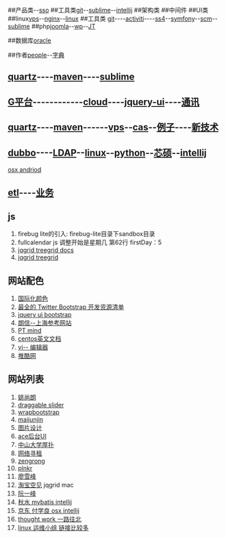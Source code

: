 ##产品类--[sso](sso.md)
##工具类[git](git.md)--[sublime](sublime.md)--[intellij](intellij.md)
##架构类
##中间件
##UI类
##linux[vps](vps.md)--[nginx](nginx.md)--[linux](linux.md)
##工具类 [git](git.md)----[activiti](activiti.md)----[ss4](ss4.md)--[symfony](symfony.md)--[scm](scm.md)--[sublime](sublime.md)
##php[joomla](joomla.md)--[wp](wordpress.md)--[JT](joomla-template.md)

##数据库[oracle](oracle.md)

##作者[people](people.md)--[字典](dictionary.md)
## [quartz](quartz.md)----[maven](maven.md)----[sublime](sublime.md)
## [G平台](g4.md)------------[cloud](cloud.md)----[jquery-ui](jquery-ui.md)----[通讯](commu.md)
## [quartz](quartz.md)----[maven](maven.md)------[vps](vps.md)--[cas](cas.md)--[例子](demo.md)----[新技术](newtech.md)
## [dubbo](dubbo.md)----[LDAP](ldap.md)--[linux](linux.md)--[python](python.md)--[芯硕](xinshuo.md)--[intellij](intellij.md)

[osx andriod](http://www.systenics.com/blog/setup-phonegap-330-on-os-x-mavericks-109-to-compile-and-run-apps-for-ios-and-android/?tag=Android)
## [etl](http://wenku.baidu.com/view/8bfb385377232f60ddcca190.html)----[业务](http://xinxihua.bjx.com.cn/)



## js
1. firebug lite的引入: firebug-lite目录下sandbox目录
2. fullcalendar js 调整开始是星期几 第62行 firstDay：5 
3. [jqgrid treegrid docs](http://www.trirand.com/jqgridwiki/doku.php?id=wiki:treegrid)
4. [jqgrid treegrid](http://www.trirand.com/blog/?page_id=393/treegrid/version-4-0-0-onexpand-event/)

## 网站配色
1. [国际化颜色](http://www.sj33.cn/digital/wysj/200603/7775.html)
2. [最全的 Twitter Bootstrap 开发资源清单](http://www.oschina.net/news/35251/twitter-bootstrap-resources)
3. [jquery ui bootstrap](http://addyosmani.com/blog/jquery-ui-bootstrap-0-2-released/)
4. [朗信--上海参考网站](http://www.lansunmedia.com/index.php)
5. [PT mind](http://ptmind.com/index.html)
6. [centos英文文档](http://www.centos.org/docs/5/html/Deployment_Guide-en-US/s1-ldap-files-schemas.html)
7. [vi-- 编辑器 ](http://kejibo.com/chrome-vimium/)
8. [推酷网](http://www.tuicool.com/huodong)

## 网站列表
1. [姚尚朗](http://my.eoe.cn/iceskysl/page/about.html)
2. [draggable slider](http://codecanyon.net/item/draggable-infinite-grid-with-lightbox/full_screen_preview/3956741) 
3. [wrapbootstrap](http://wrapbootstrap.com/preview/WB0B30DGR)
4. [maijunjin](http://maijunjin.github.io/)
5. [图片设计](http://designeris.me/)
6. [ace后台UI](http://responsiweb.com/themes/preview/ace/1.3/)
7. [中山大学厚扑](http://ce.sysu.edu.cn/hope/About/Index.aspx)
8. [网络寻租](http://blog.linjunhalida.com/about/)
9. [zengrong](http://zengrong.net/post/1746.htm/comment-page-1#comment-16224)
10. [plnkr](http://plnkr.co/edit/sGJUPcHjXnPsBfW6wk0G?p=info)
11. [廖雪峰](http://www.liaoxuefeng.com/)
12. [淘宝空见](http://blog.nklike.com/%E6%93%8D%E4%BD%9C%E7%B3%BB%E7%BB%9F/mac%E8%B7%B3%E6%9D%BF%E8%AE%BE%E7%BD%AE/) jqgrid mac
13. [阮一峰](https://github.com/ruanyf)
14. [秋水 mybatis intellij](http://www.uniorder.com/)
15. [京东 付学良 osx intellij](http://www.ituring.com.cn/article/37792)
16. [thought work 一路往北](http://www.pg265.com/blog/dujie/)
17. [linux 运维小组 链接比较多](http://54im.com/)

